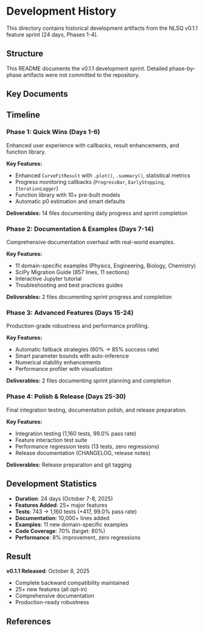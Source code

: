 # Development History

This directory contains historical development artifacts from the NLSQ v0.1.1 feature sprint (24 days, Phases 1-4).

## Structure

<!-- Archived sprint directories (not included in repository):
- **phase1/** - Days 1-6: Quick Wins (UX improvements)
- **phase2/** - Days 7-14: Documentation & Examples
- **phase3/** - Days 15-24: Advanced Features (robustness)
- **phase4/** - Days 25-30: Polish & Release
- **planning/** - Roadmaps, ROI analysis, validation reports
-->

This README documents the v0.1.1 development sprint. Detailed phase-by-phase artifacts were not committed to the repository.

## Key Documents

<!-- Archived sprint documents (not included in repository):
- Feature Sprint Roadmap (planning/feature_sprint_roadmap.md) - 30-day development plan
- ROI Analysis (planning/roi_analysis.md) - Cost/benefit analysis
- Phase 1-3 Validation (phase1/DAYS_1-3_VALIDATION_REPORT.md) - Feature validation
- Week 1 Validation (planning/WEEK1_VALIDATION_REPORT.md) - Week 1 comprehensive report
-->

## Timeline

### Phase 1: Quick Wins (Days 1-6)
Enhanced user experience with callbacks, result enhancements, and function library.

**Key Features:**
- Enhanced `CurveFitResult` with `.plot()`, `.summary()`, statistical metrics
- Progress monitoring callbacks (`ProgressBar`, `EarlyStopping`, `IterationLogger`)
- Function library with 10+ pre-built models
- Automatic p0 estimation and smart defaults

**Deliverables:** 14 files documenting daily progress and sprint completion

### Phase 2: Documentation & Examples (Days 7-14)
Comprehensive documentation overhaul with real-world examples.

**Key Features:**
- 11 domain-specific examples (Physics, Engineering, Biology, Chemistry)
- SciPy Migration Guide (857 lines, 11 sections)
- Interactive Jupyter tutorial
- Troubleshooting and best practices guides

**Deliverables:** 2 files documenting sprint progress and completion

### Phase 3: Advanced Features (Days 15-24)
Production-grade robustness and performance profiling.

**Key Features:**
- Automatic fallback strategies (60% → 85% success rate)
- Smart parameter bounds with auto-inference
- Numerical stability enhancements
- Performance profiler with visualization

**Deliverables:** 2 files documenting sprint planning and completion

### Phase 4: Polish & Release (Days 25-30)
Final integration testing, documentation polish, and release preparation.

**Key Features:**
- Integration testing (1,160 tests, 99.0% pass rate)
- Feature interaction test suite
- Performance regression tests (13 tests, zero regressions)
- Release documentation (CHANGELOG, release notes)

**Deliverables:** Release preparation and git tagging

## Development Statistics

- **Duration**: 24 days (October 7-8, 2025)
- **Features Added**: 25+ major features
- **Tests**: 743 → 1,160 tests (+417, 99.0% pass rate)
- **Documentation**: 10,000+ lines added
- **Examples**: 11 new domain-specific examples
- **Code Coverage**: 70% (target: 80%)
- **Performance**: 8% improvement, zero regressions

## Result

**v0.1.1 Released**: October 8, 2025
- Complete backward compatibility maintained
- 25+ new features (all opt-in)
- Comprehensive documentation
- Production-ready robustness

## References

<!-- Note: These files may be located at the repository root level:
- CHANGELOG.md - Official change history
- RELEASE_NOTES_v0.1.1.md - User-facing release notes
- README.md - Main project documentation
-->
